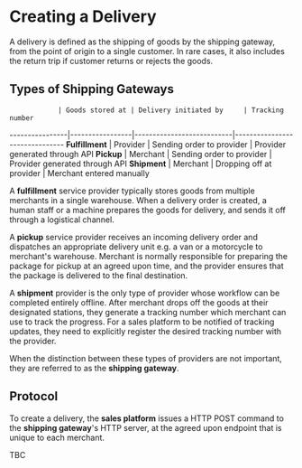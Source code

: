 Creating a Delivery
===================
A delivery is defined as the shipping of goods by the shipping gateway, from the point of origin to a single customer. In rare cases, it also includes the return trip if customer returns or rejects the goods.

Types of Shipping Gateways
--------------------------

                | Goods stored at | Delivery initiated by     | Tracking number
----------------|-----------------|---------------------------|-------------------------------
**Fulfillment** | Provider        | Sending order to provider | Provider generated through API
**Pickup**      | Merchant        | Sending order to provider | Provider generated through API
**Shipment**    | Merchant        | Dropping off at provider  | Merchant entered manually

A **fulfillment** service provider typically stores goods from multiple merchants in a single warehouse. When a delivery order is created, a human staff or a machine prepares the goods for delivery, and sends it off through a logistical channel.

A **pickup** service provider receives an incoming delivery order and dispatches an appropriate delivery unit e.g. a van or a motorcycle to merchant's warehouse. Merchant is normally responsible for preparing the package for pickup at an agreed upon time, and the provider ensures that the package is delivered to the final destination.

A **shipment** provider is the only type of provider whose workflow can be completed entirely offline. After merchant drops off the goods at their designated stations, they generate a tracking number which merchant can use to track the progress. For a sales platform to be notified of tracking updates, they need to explicitly register the desired tracking number with the provider.

When the distinction between these types of providers are not important, they are referred to as the **shipping gateway**.

Protocol
--------
To create a delivery, the **sales platform** issues a HTTP POST command to the **shipping gateway**'s HTTP server, at the agreed upon endpoint that is unique to each merchant.

TBC
